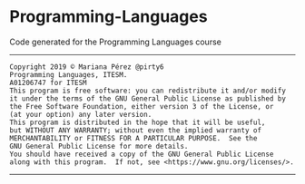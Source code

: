 # Programming-Languages
Code generated for the Programming Languages course

-----

    Copyright 2019 © Mariana Pérez @pirty6
    Programming Languages, ITESM.
    A01206747 for ITESM
    This program is free software: you can redistribute it and/or modify
    it under the terms of the GNU General Public License as published by
    the Free Software Foundation, either version 3 of the License, or
    (at your option) any later version.
    This program is distributed in the hope that it will be useful,
    but WITHOUT ANY WARRANTY; without even the implied warranty of
    MERCHANTABILITY or FITNESS FOR A PARTICULAR PURPOSE.  See the
    GNU General Public License for more details.
    You should have received a copy of the GNU General Public License
    along with this program.  If not, see <https://www.gnu.org/licenses/>.
    

-----
